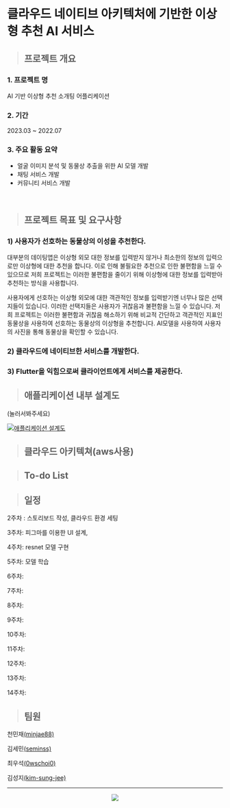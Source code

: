 [//]: # (<p align="center">)

[//]: # (<img src="https://user-images.githubusercontent.com/85841791/221329070-b28a58e9-2aab-4e9c-b2e7-568839fa424e.png" width="70%">)

[//]: # (</p>)

[//]: # ()
[//]: # (---)
# 클라우드 네이티브 아키텍처에 기반한 이상형 추천 AI 서비스 

> ##  프로젝트 개요
### 1. 프로젝트 명
AI 기반 이상형 추천 소개팅 어플리케이션

### 2. 기간
2023.03 ~ 2022.07

### 3. 주요 활동 요약
- 얼굴 이미지 분석 및 동물상 추출을 위한 AI 모델 개발
- 채팅 서비스 개발
- 커뮤니티 서비스 개발

<br/>

> ## 프로젝트 목표 및 요구사항
### 1) 사용자가 선호하는 동물상의 이성을 추천한다.
대부분의 데이팅앱은 이상형 외모 대한 정보를 입력받지 않거나 최소한의 정보의 입력으로만 이상형에 대한 추천을 합니다.
이로 인해 불필요한 추천으로 인한 불편함을 느낄 수 있으므로 저희 프로젝트는 이러한 불편함을 줄이기 위해 이상형에 대한 정보를 입력받아 추천하는 방식을 사용합니다. 

사용자에게 선호하는 이상형 외모에 대한 객관적인 정보를 입력받기엔 너무나 많은 선택지들이 있습니다. 이러한 선택지들은 사용자가 귀찮음과 불편함을 느낄 수 있습니다.
저희 프로젝트는 이러한 불편함과 귀찮음 해소하기 위해 비교적 간단하고 객관적인 지표인 동물상을 사용하여 선호하는 동물상의 이상형을 추천합니다. AI모델을 사용하여 사용자의 사진을 통해 동물상을 확인할 수 있습니다.
### 2) 클라우드에 네이티브한 서비스를 개발한다.

### 3) Flutter을 익힘으로써 클라이언트에게 서비스를 제공한다.

> ## 애플리케이션 내부 설계도
(눌러서봐주세요)

[![애플리케이션 설계도](https://user-images.githubusercontent.com/85841791/221388949-2063f05b-81bb-4d9d-96ec-1967dddecf6d.png)
](https://user-images.githubusercontent.com/85841791/221388824-3de3e2ec-e214-44be-a501-d11d98c2a12d.jpg)

> ## 클라우드 아키텍쳐(aws사용)


> ## To-do List


> ## 일정
2주차 : 스토리보드 작성, 클라우드 환경 세팅 

3주차: 피그마를 이용한 UI 설계,

4주차: resnet 모델 구현

5주차: 모델 학습

6주차: 

7주차:

8주차:

9주차:

10주차:

11주차: 

12주차:

13주차:

14주차:


> ## 팀원

천민재[(minjae88)](https://github.com/minjae88)

김세민[(seminss)](https://github.com/seminss)

최우석[(0wschoi0)](https://github.com/0wschoi0)

김성지[(kim-sung-jee)](https://github.com/kim-sung-jee)

---

<p align="center">
<img src="https://user-images.githubusercontent.com/85841791/221329325-42524824-138f-4e2d-b370-512163691569.png">
</p>
